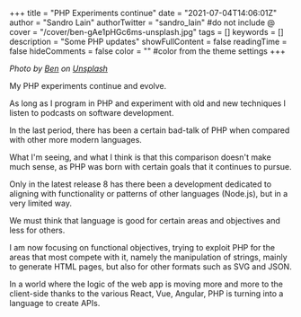 +++
title = "PHP Experiments continue"
date = "2021-07-04T14:06:01Z"
author = "Sandro Lain"
authorTwitter = "sandro_lain" #do not include @
cover = "/cover/ben-gAe1pHGc6ms-unsplash.jpg"
tags = []
keywords = []
description = "Some PHP updates"
showFullContent = false
readingTime = false
hideComments = false
color = "" #color from the theme settings
+++

*Photo by [Ben](https://unsplash.com/@benofthenorth?utm_source=unsplash&utm_medium=referral&utm_content=creditCopyText) on [Unsplash](https://unsplash.com/s/photos/php?utm_source=unsplash&utm_medium=referral&utm_content=creditCopyText)*

My PHP experiments continue and evolve.

As long as I program in PHP and experiment with old and new techniques I listen to podcasts on software development.

In the last period, there has been a certain bad-talk of PHP when compared with other more modern languages.

What I'm seeing, and what I think is that this comparison doesn't make much sense, as PHP was born with certain goals that it continues to pursue.

Only in the latest release 8 has there been a development dedicated to aligning with functionality or patterns of other languages ​​(Node.js), but in a very limited way.

We must think that language is good for certain areas and objectives and less for others.

I am now focusing on functional objectives, trying to exploit PHP for the areas that most compete with it, namely the manipulation of strings, mainly to generate HTML pages, but also for other formats such as SVG and JSON.

In a world where the logic of the web app is moving more and more to the client-side thanks to the various React, Vue, Angular, PHP is turning into a language to create APIs.
